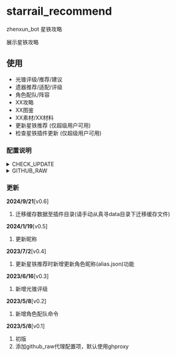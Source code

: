 # starrail_recommend

zhenxun_bot 星铁攻略

展示星铁攻略

## 使用

- 光锥评级/推荐/建议
- 遗器推荐/适配/评级
- 角色配队/阵容
- XX攻略
- XX图鉴
- XX素材/XX材料
- 更新星铁推荐 (仅超级用户可用)
- 检查星铁插件更新 (仅超级用户可用)

### 配置说明

<details>
<summary>CHECK_UPDATE</summary>

- 定期自动检查更新
- 默认值：True
</details>
<details>
<summary>GITHUB_RAW</summary>

- github raw的镜像站
- 默认值：https://ghproxy.com/https://raw.githubusercontent.com
- 其他代理站：
1. https://raw.githubusercontent.com
2. https://ghproxy.com/https://raw.githubusercontent.com
3. https://raw.fastgit.org
4. https://raw.fgit.ml
5. https://raw.gitmirror.com
6. https://raw.kgithub.com
7. 其他未列出的代理站

</details>

### 更新

**2024/9/21**[v0.6]

1. 迁移缓存数据至插件目录(请手动从真寻data目录下迁移缓存文件)

**2024/1/19**[v0.5]

1. 更新昵称

**2023/7/2**[v0.4]

1. 更新星铁推荐时新增更新角色昵称(alias.json)功能

**2023/6/16**[v0.3]

1. 新增光锥评级

**2023/5/8**[v0.2]

1. 新增角色配队命令

**2023/5/8**[v0.1]

1. 初版
2. 添加github_raw代理配置项，默认使用ghproxy
